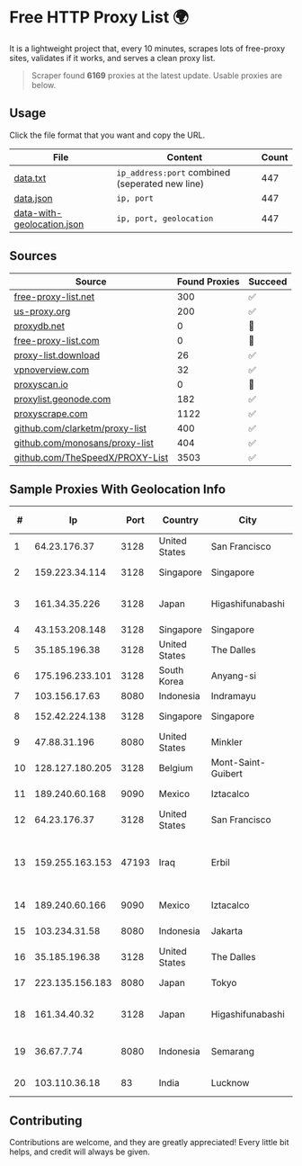 
# Free HTTP Proxy List 🌍

It is a lightweight project that, every 10 minutes, scrapes lots of free-proxy sites, validates if it works, and serves a clean proxy list.


> Scraper found **6169** proxies at the latest update. Usable proxies are below.

## Usage

Click the file format that you want and copy the URL.


|File|Content|Count|
|----|-------|-----|
|[data.txt](https://raw.githubusercontent.com/themiralay/Proxy-List-World/master/data.txt)|`ip_address:port` combined (seperated new line)|447|
|[data.json](https://raw.githubusercontent.com/themiralay/Proxy-List-World/master/data.json)|`ip, port`|447|
|[data-with-geolocation.json](https://raw.githubusercontent.com/themiralay/Proxy-List-World/master/data-with-geolocation.json)|`ip, port, geolocation`|447|

## Sources

|Source|Found Proxies|Succeed|
|------|-------------|-------|
|[free-proxy-list.net](https://free-proxy-list.net)|300|✅|
|[us-proxy.org](https://www.us-proxy.org)|200|✅|
|[proxydb.net](http://proxydb.net)|0|🚫|
|[free-proxy-list.com](https://free-proxy-list.com/?page=&port=&type%5B%5D=http&type%5B%5D=https&up_time=0&search=Search)|0|🚫|
|[proxy-list.download](https://www.proxy-list.download/HTTP)|26|✅|
|[vpnoverview.com](https://vpnoverview.com/privacy/anonymous-browsing/free-proxy-servers)|32|✅|
|[proxyscan.io](https://www.proxyscan.io)|0|🚫|
|[proxylist.geonode.com](https://proxylist.geonode.com/api/proxy-list?limit=300&page=1&sort_by=lastChecked&sort_type=desc&protocols=http,https)|182|✅|
|[proxyscrape.com](https://api.proxyscrape.com/v2/?request=displayproxies&protocol=http&timeout=10000&country=all&ssl=all&anonymity=all)|1122|✅|
|[github.com/clarketm/proxy-list](https://raw.githubusercontent.com/clarketm/proxy-list/master/proxy-list-raw.txt)|400|✅|
|[github.com/monosans/proxy-list](https://raw.githubusercontent.com/monosans/proxy-list/main/proxies/http.txt)|404|✅|
|[github.com/TheSpeedX/PROXY-List](https://raw.githubusercontent.com/TheSpeedX/PROXY-List/master/http.txt)|3503|✅|


## Sample Proxies With Geolocation Info

|#|Ip|Port|Country|City|Internet Service Provider|
|-|--|----|-------|----|-------------------------|
|1|64.23.176.37|3128|United States|San Francisco|DigitalOcean, LLC|
|2|159.223.34.114|3128|Singapore|Singapore|DigitalOcean, LLC|
|3|161.34.35.226|3128|Japan|Higashifunabashi|NTT PC Communications, Inc.|
|4|43.153.208.148|3128|Singapore|Singapore|Aceville Pte.ltd|
|5|35.185.196.38|3128|United States|The Dalles|Google LLC|
|6|175.196.233.101|3128|South Korea|Anyang-si|Korea Telecom|
|7|103.156.17.63|8080|Indonesia|Indramayu|RSTNET|
|8|152.42.224.138|3128|Singapore|Singapore|DigitalOcean, LLC|
|9|47.88.31.196|8080|United States|Minkler|Alibaba.com LLC|
|10|128.127.180.205|3128|Belgium|Mont-Saint-Guibert|THGNET-VPS|
|11|189.240.60.168|9090|Mexico|Iztacalco|Uninet S.A. de C.V.|
|12|64.23.176.37|3128|United States|San Francisco|DigitalOcean, LLC|
|13|159.255.163.153|47193|Iraq|Erbil|Tarin General Trading and Setting Up Internet Device LTD|
|14|189.240.60.166|9090|Mexico|Iztacalco|Uninet S.A. de C.V.|
|15|103.234.31.58|8080|Indonesia|Jakarta|PT Jenius Lintas Nusantara|
|16|35.185.196.38|3128|United States|The Dalles|Google LLC|
|17|223.135.156.183|8080|Japan|Tokyo|So-net Corporation|
|18|161.34.40.32|3128|Japan|Higashifunabashi|NTT PC Communications, Inc.|
|19|36.67.7.74|8080|Indonesia|Semarang|PT. Telekomunikasi Indonesia|
|20|103.110.36.18|83|India|Lucknow|Bytel Tranet Private Limited|



## Contributing

Contributions are welcome, and they are greatly appreciated! Every
little bit helps, and credit will always be given.

